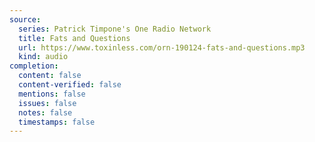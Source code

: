 ```yaml
---
source:
  series: Patrick Timpone's One Radio Network
  title: Fats and Questions
  url: https://www.toxinless.com/orn-190124-fats-and-questions.mp3
  kind: audio
completion:
  content: false
  content-verified: false
  mentions: false
  issues: false
  notes: false
  timestamps: false
---
```

